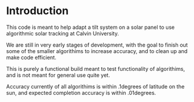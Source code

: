 # Introduction


This code is meant to help adapt a tilt system on a solar panel to use algorithmic solar tracking at Calvin University.

We are still in very early stages of development, with the goal to finish out some of the smaller algorithims to increase accuracy,
and to clean up and make code efficient. 

This is purely a functional build meant to test functionality of algorithims, and is not meant for general use quite yet.

Accuracy currently of all algorithims is within .1degrees of latitude on the sun, and expected completion accuracy is within .01degrees.
